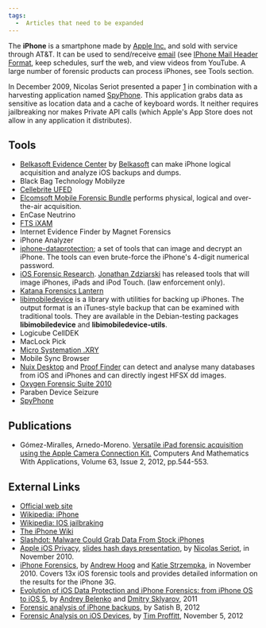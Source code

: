 ```yaml
---
tags:
  -  Articles that need to be expanded
---
```

The **iPhone** is a smartphone made by [Apple
Inc.](apple_inc..md) and sold with service through AT&T. It can
be used to send/receive [email](email.md) (see [IPhone Mail
Header Format](iphone_mail_header_format.md), keep schedules,
surf the web, and view videos from YouTube. A large number of forensic
products can process iPhones, see Tools section.

In December 2009, Nicolas Seriot presented a paper
[1](http://seriot.ch/resources/talks_papers/iPhonePrivacy.pdf) in
combination with a harvesting application named
[SpyPhone](http://github.com/nst/spyphone). This application grabs data
as sensitive as location data and a cache of keyboard words. It neither
requires jailbreaking nor makes Private API calls (which Apple's App
Store does not allow in any application it distributes).

## Tools

- [Belkasoft Evidence Center](https://belkasoft.com/ec) by
  [Belkasoft](belkasoft.md) can make iPhone logical acquisition
  and analyze iOS backups and dumps.
- Black Bag Technology Mobilyze
- [Cellebrite
  UFED](http://www.cellebrite.com/forensic-solutions/ios-forensics.html)
- [Elcomsoft Mobile Forensic
  Bundle](https://www.elcomsoft.com/emfb.html) performs physical,
  logical and over-the-air acquisition.
- EnCase Neutrino
- [FTS iXAM](http://www.ixam-forensics.com/)
- Internet Evidence Finder by Magnet Forensics
- iPhone Analyzer
- [iphone-dataprotection](http://code.google.com/p/iphone-dataprotection/);
  a set of tools that can image and decrypt an iPhone. The tools can
  even brute-force the iPhone's 4-digit numerical password.
- [iOS Forensic Research](http://www.iosresearch.org). [Jonathan
  Zdziarski](jonathan_zdziarski.md) has released tools that will
  image iPhones, iPads and iPod Touch. (law enforcement only).
- [Katana Forensics Lantern](http://katanaforensics.com/products/)
- [libimobiledevice](http://www.libimobiledevice.org/) is a library with
  utilities for backing up iPhones. The output format is an iTunes-style
  backup that can be examined with traditional tools. They are available
  in the Debian-testing packages **libimobiledevice** and
  **libimobiledevice-utils**.
- Logicube CellDEK
- MacLock Pick
- [Micro Systemation .XRY](.xry.md)
- Mobile Sync Browser
- [Nuix Desktop](nuix_desktop.md) and [Proof
  Finder](proof_finder.md) can detect and analyse many databases
  from iOS and iPhones and can directly ingest HFSX dd images.
- [Oxygen Forensic Suite 2010](oxygen_forensic_suite_2010.md)
- Paraben Device Seizure
- [SpyPhone](http://github.com/nst/spyphone)

## Publications

- Gómez-Miralles, Arnedo-Moreno. [Versatile iPad forensic acquisition
  using the Apple Camera Connection
  Kit.](http://openaccess.uoc.edu/webapps/o2/bitstream/10609/11862/1/iPadForensics.pdf)
  Computers And Mathematics With Applications, Volume 63, Issue 2, 2012,
  pp.544-553.

## External Links

- [Official web site](http://www.apple.com/iphone/)
- [Wikipedia: iPhone](http://en.wikipedia.org/wiki/IPhone)
- [Wikipedia: IOS
  jailbraking](http://en.wikipedia.org/wiki/IOS_jailbreaking)
- [The iPhone Wiki](http://theiphonewiki.com/wiki/Main_Page)
- [Slashdot: Malware Could Grab Data From Stock
  iPhones](http://it.slashdot.org/story/09/12/04/0413235/Malware-Could-Grab-Data-From-Stock-iPhones?from=rss&utm_source=feedburner&utm_medium=feed&utm_campaign=Feed%3A+Slashdot%2Fslashdot+%28Slashdot%29)
- [Apple iOS
  Privacy](http://seriot.ch/resources/talks_papers/iPhonePrivacy.pdf),
  [slides hash days
  presentation](http://seriot.ch/resources/talks_papers/ios_privacy_hashdays.pdf),
  by [Nicolas Seriot](nicolas_seriot.md), in November 2010.
- [iPhone
  Forensics](https://viaforensics.com/resources/white-papers/iphone-forensics/),
  by [Andrew Hoog](andrew_hoog.md) and [Katie
  Strzempka](katie_strzempka.md), in November 2010. Covers 13x
  iOS forensic tools and provides detailed information on the results
  for the iPhone 3G.
- [Evolution of iOS Data Protection and iPhone Forensics: from iPhone OS
  to iOS
  5](http://media.blackhat.com/bh-ad-11/Belenko/bh-ad-11-Belenko-iOS_Data_Protection.pdf),
  by [Andrey Belenko](andrey_belenko.md) and [Dmitry
  Sklyarov](dmitry_sklyarov.md), 2011
- [Forensic analysis of iPhone
  backups](http://www.exploit-db.com/wp-content/themes/exploit/docs/19767.pdf),
  by Satish B, 2012
- [Forensic Analysis on iOS
  Devices](http://www.sans.org/reading_room/whitepapers/forensics/forensic-analysis-ios-devices_34092),
  by [Tim Proffitt](tim_proffitt.md), November 5, 2012